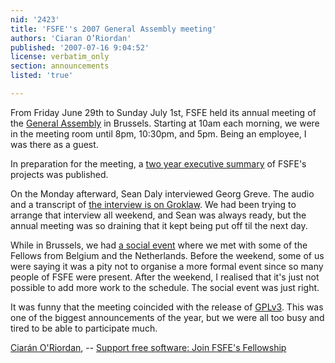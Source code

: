 ```yaml
---
nid: '2423'
title: 'FSFE''s 2007 General Assembly meeting'
authors: 'Ciaran O’Riordan'
published: '2007-07-16 9:04:52'
license: verbatim_only
section: announcements
listed: 'true'

---
```

  From Friday June 29th to Sunday July 1st, FSFE held its annual  meeting of the  [General Assembly](http://fsfeurope.org/about/members) in  Brussels.  Starting at 10am each morning, we were in the meeting  room until 8pm, 10:30pm, and 5pm.  Being an employee, I was there as  a guest.

  In preparation for the meeting,  a [two year  executive summary](http://fsfeurope.org/documents/reports/es-2007) of FSFE's projects was published.

  On the Monday afterward, Sean Daly interviewed Georg Greve.  The  audio and a transcript  of [the  interview is on Groklaw](http://www.groklaw.net/article.php?story=20070706093041808).  We had been trying to arrange that  interview all weekend, and Sean was always ready, but the annual  meeting was so draining that it kept being put off til the next day.

  While in Brussels, we  had [a  social event](http://fsfe.org/en/events/first_benelux_meeting_in_brussels) where we met with some of the Fellows from Belgium  and the Netherlands.  Before the weekend, some of us were saying it  was a pity not to organise a more formal event since so many  people of FSFE were present.  After the weekend, I realised that  it's just not possible to add more work to the schedule.  The social  event was just right.

  It was funny that the meeting coincided with the release  of [GPLv3](http://fsfeurope.org/projects/gplv3/).  This  was one of the biggest announcements of the year, but we were all  too busy and tired to be able to participate much.

[Ciarán O'Riordan](http://ciaran.compsoc.com/),  -- [Support free software: Join FSFE's    Fellowship](http://fsfe.org/join)

